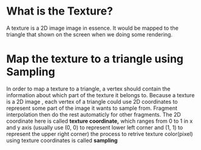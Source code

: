 # What is the Texture?

A texture is a 2D image image in essence. It would be mapped to the triangle that shown on the screen when we doing some rendering. 

# Map the texture to a triangle using Sampling

In order to map a texture to a triangle, a vertex should contain the information about which part of the texture it belongs to. Because a texture is a 2D image , each vertex of a triangle could use 2D coordinates to represent some part of the image it wants to sample from. Fragment interpolation then do the rest automaticly for other fragments. The 2D coordinate here is called **texture coordinate,** which ranges from 0 to 1 in x and y axis (usually use (0, 0) to represent lower left corner and (1, 1) to represent the upper right corner) the process to retrive texture color(pixel) using texture coordinates is called **sampling**
